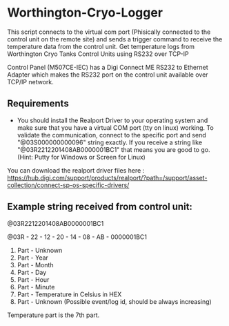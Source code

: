 # Worthington-Cryo-Logger
This script connects to the virtual com port (Phisically connected to the control unit on the remote site) and sends a trigger command to receive the temperature data from the control unit.
Get temperature logs from Worthington Cryo Tanks Control Units using RS232 over TCP-IP

Control Panel (M507CE-IEC) has a Digi Connect ME RS232 to Ethernet Adapter which makes the RS232 port on the control unit available over TCP/IP network.

## Requirements

* You should install the Realport Driver to your operating system and make sure that you have a virtual COM port (tty on linux) working. To validate the communication, connect to the specific port and send "@03S000000000096" string exactly. If you receive a string like "@03R2212201408AB0000001BC1" that means you are good to go. (Hint: Putty for Windows or Screen for Linux)

You can download the realport driver files here : https://hub.digi.com/support/products/realport/?path=/support/asset-collection/connect-sp-os-specific-drivers/

## Example string received from control unit:
@03R2212201408AB0000001BC1

@03R - 22 - 12 - 20 - 14 - 08 - AB - 0000001BC1

1. Part - Unknown
2. Part - Year
3. Part - Month
4. Part - Day
5. Part - Hour
6. Part - Minute
7. Part - Temperature in Celsius in HEX
8. Part - Unknown (Possible event/log id, should be always increasing)

Temperature part is the 7th part.
